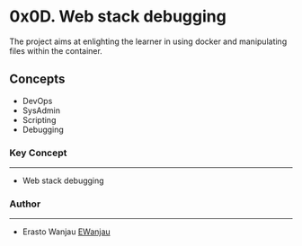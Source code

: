 # 0x0D. Web stack debugging
The project aims at enlighting the learner in using docker and manipulating files within the container.

## Concepts
- DevOps
- SysAdmin
- Scripting
- Debugging

### Key Concept
---
- Web stack debugging

### Author
---
- Erasto Wanjau [EWanjau](wamwanjau@gmail.com)
